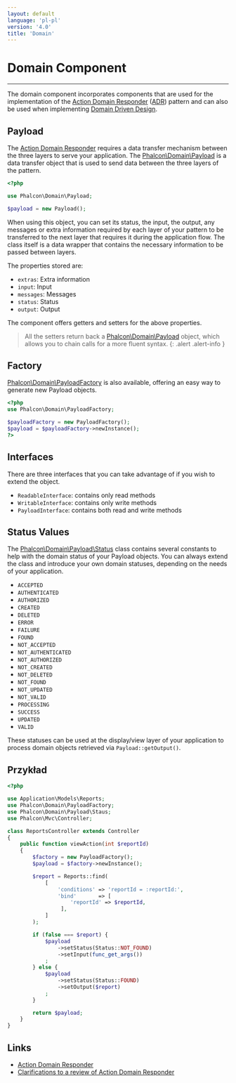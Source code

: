 ```yaml
---
layout: default
language: 'pl-pl'
version: '4.0'
title: 'Domain'
---
```


# Domain Component

* * *

The domain component incorporates components that are used for the implementation of the [Action Domain Responder](https://en.wikipedia.org/wiki/Action%E2%80%93domain%E2%80%93responder) ([ADR](http://pmjones.io/adr/)) pattern and can also be used when implementing [Domain Driven Design](https://en.wikipedia.org/wiki/Domain-driven_design).

## Payload

The [Action Domain Responder](https://en.wikipedia.org/wiki/Action%E2%80%93domain%E2%80%93responder) requires a data transfer mechanism between the three layers to serve your application. The [Phalcon\Domain\Payload](Phalcon_Domain##domain-payload-payload) is a data transfer object that is used to send data between the three layers of the pattern.

```php
<?php

use Phalcon\Domain\Payload;

$payload = new Payload();
```

When using this object, you can set its status, the input, the output, any messages or extra information required by each layer of your pattern to be transferred to the next layer that requires it during the application flow. The class itself is a data wrapper that contains the necessary information to be passed between layers.

The properties stored are:

* `extras`: Extra information
* `input`: Input
* `messages`: Messages
* `status`: Status
* `output`: Output

The component offers getters and setters for the above properties.

> All the setters return back a [Phalcon\Domain\Payload](Phalcon_Domain##domain-payload-payload) object, which allows you to chain calls for a more fluent syntax.
{: .alert .alert-info }

## Factory

[Phalcon\Domain\PayloadFactory](Phalcon_Domain##domain-payload-payloadfactory) is also available, offering an easy way to generate new Payload objects.

```php
<?php
use Phalcon\Domain\PayloadFactory;

$payloadFactory = new PayloadFactory();
$payload = $payloadFactory->newInstance();
?>
```

## Interfaces

There are three interfaces that you can take advantage of if you wish to extend the object.

* `ReadableInterface`: contains only read methods
* `WritableInterface`: contains only write methods
* `PayloadInterface`: contains both read and write methods

## Status Values

The [Phalcon\Domain\Payload\Status](Phalcon_Domain##domain-payload-status) class contains several constants to help with the domain status of your Payload objects. You can always extend the class and introduce your own domain statuses, depending on the needs of your application.

* `ACCEPTED` 
* `AUTHENTICATED` 
* `AUTHORIZED` 
* `CREATED` 
* `DELETED` 
* `ERROR` 
* `FAILURE` 
* `FOUND` 
* `NOT_ACCEPTED` 
* `NOT_AUTHENTICATED`
* `NOT_AUTHORIZED` 
* `NOT_CREATED` 
* `NOT_DELETED` 
* `NOT_FOUND` 
* `NOT_UPDATED` 
* `NOT_VALID` 
* `PROCESSING` 
* `SUCCESS` 
* `UPDATED` 
* `VALID` 

These statuses can be used at the display/view layer of your application to process domain objects retrieved via `Payload::getOutput()`.

## Przykład

```php
<?php

use Application\Models\Reports;
use Phalcon\Domain\PayloadFactory;
use Phalcon\Domain\Payload\Staus;
use Phalcon\Mvc\Controller;

class ReportsController extends Controller
{
    public function viewAction(int $reportId)
    {
        $factory = new PayloadFactory();
        $payload = $factory->newInstance();

        $report = Reports::find(
            [
                'conditions' => 'reportId = :reportId:',
                'bind'       => [
                    'reportId' => $reportId,
                 ],
            ]          
        );

        if (false === $report) {
            $payload
                ->setStatus(Status::NOT_FOUND)
                ->setInput(func_get_args())
            ;
        } else {
            $payload
                ->setStatus(Status::FOUND)
                ->setOutput($report)
            ;
        }

        return $payload;
    }
}   
```

## Links

* [Action Domain Responder](https://en.wikipedia.org/wiki/Action%E2%80%93domain%E2%80%93responder)
* [Clarifications to a review of Action Domain Responder](http://paul-m-jones.com/post/2018/12/19/clarifications-to-a-review-of-action-domain-responder/)